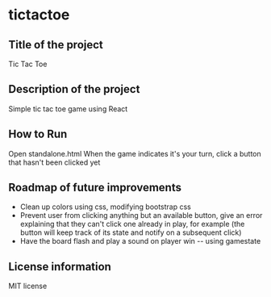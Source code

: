 # tictactoe


## Title of the project
Tic Tac Toe

## Description of the project
Simple tic tac toe game using React

## How to Run
Open standalone.html
When the game indicates it's your turn, click a button that hasn't been clicked yet

## Roadmap of future improvements
* Clean up colors using css, modifying bootstrap css
* Prevent user from clicking anything but an available button, give an error explaining that they can't click one already in play, for example (the button will keep track of its state and notify on a subsequent click)
* Have the board flash and play a sound on player win -- using gamestate

## License information
MIT license
